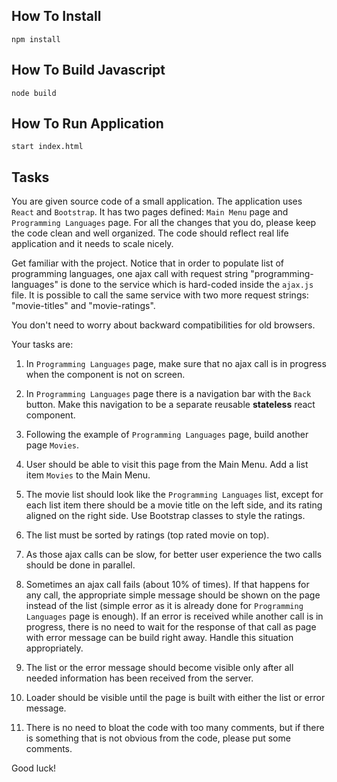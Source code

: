 How To Install
--------------
```
npm install
```


How To Build Javascript
-----------------------
```
node build
```

How To Run Application
-----------------------
```
start index.html
```


Tasks
-----

You are given source code of a small application. The application uses `React` and `Bootstrap`. It has two pages defined: `Main Menu` page and `Programming Languages` page. For all the changes that you do, please keep the code clean and well organized. The code should reflect real life application and it needs to scale nicely. 

Get familiar with the project. Notice that in order to populate list of programming languages, one ajax call with request string "programming-languages" is done to the service which is hard-coded inside the `ajax.js` file. It is possible to call the same service with two more request strings: "movie-titles" and "movie-ratings".

You don't need to worry about backward compatibilities for old browsers.

Your tasks are:

1. In `Programming Languages` page, make sure that no ajax call is in progress when the component is not on screen.

2. In `Programming Languages` page there is a navigation bar with the `Back` button. Make this navigation to be a separate reusable __stateless__ react component.

3. Following the example of `Programming Languages` page, build another page `Movies`.

4. User should be able to visit this page from the Main Menu. Add a list item `Movies` to the Main Menu.

5. The movie list should look like the `Programming Languages` list, except for each list item there should be a movie title on the left side, and its rating aligned on the right side. Use Bootstrap classes to style the ratings.

6. The list must be sorted by ratings (top rated movie on top).

7. As those ajax calls can be slow, for better user experience the two calls should be done in parallel.

8. Sometimes an ajax call fails (about 10% of times). If that happens for any call, the appropriate simple message should be shown on the page instead of the list (simple error as it is already done for `Programming Languages` page is enough). If an error is received while another call is in progress, there is no need to wait for the response of that call as page with error message can be build right away. Handle this situation appropriately.

9. The list or the error message should become visible only after all needed information has been received from the server.

10. Loader should be visible until the page is built with either the list or error message.

11. There is no need to bloat the code with too many comments, but if there is something that is not obvious from the code, please put some comments.


Good luck!